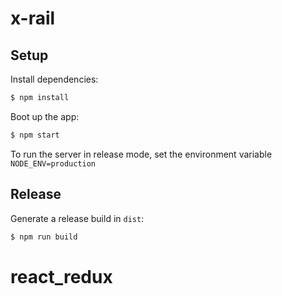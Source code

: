 # x-rail

## Setup

Install dependencies:

```sh
$ npm install
```

Boot up the app:

```sh
$ npm start
```

To run the server in release mode, set the environment variable `NODE_ENV=production`


## Release

Generate a release build in `dist`:

```sh
$ npm run build
```
# react_redux

